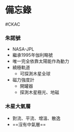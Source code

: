 # 備忘錄
#CKAC 

### 朱諾號
- NASA-JPL
- 繼承1995年伽利略號
- 唯一完全依靠太陽能作為動力
- 繞極軌道
	- 可探測木星全球
- 磁力強度計
	- 開罐器
	- 探測木星極光、地磁

### 木星大氣層
- 對流、平流、增溫、散逸
- ==沒有中氣層==